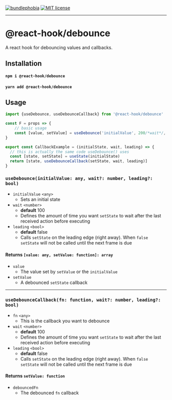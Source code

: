 [![bundlephobia](https://img.shields.io/bundlephobia/minzip/@react-hook/debounce?style=plastic)](https://bundlephobia.com/result?p=@react-hook/debounce)
[![MIT license](https://img.shields.io/badge/License-MIT-blue.svg)](https://lbesson.mit-license.org/)

---

# @react-hook/debounce
A react hook for debouncing values and callbacks.


## Installation
#### `npm i @react-hook/debounce`
#### `yarn add @react-hook/debounce`

## Usage
```js
import {useDebounce, useDebounceCallback} from '@react-hook/debounce'

const F = props => {
    // basic usage
    const [value, setValue] = useDebounce('initialValue', 200/*wait*/, true/*leading*/)
}

export const CallbackExample = (initialState, wait, leading) => {
  // this is actually the same code useDebounce() uses
  const [state, setState] = useState(initialState)
  return [state, useDebounceCallback(setState, wait, leading)]
}
```


### `useDebounce(initialValue: any, wait?: number, leading?: bool)`
- `initialValue` `<any>`
  - Sets an initial state
- `wait` `<number>`
  - **default** 100
  - Defines the amount of time you want `setState` to wait after the
    last received action before executing
- `leading` `<bool>`
  - **default** false
  - Calls `setState` on the leading edge (right away). When `false`
    `setState` will not be called until the next frame is due

#### Returns `[value: any, setValue: function]: array`
- `value`
  - The value set by `setValue` or the `initialValue`
- `setValue`
  - A debounced `setState` callback
  
----

### `useDebounceCallback(fn: function, wait?: number, leading?: bool)`
- `fn` `<any>`
  - This is the callback you want to debounce
- `wait` `<number>`
  - **default** 100
  - Defines the amount of time you want `setState` to wait after the
    last received action before executing
- `leading` `<bool>`
  - **default** false
  - Calls `setState` on the leading edge (right away). When `false`
    `setState` will not be called until the next frame is due

#### Returns `setValue: function`
- `debouncedFn`
  - The debounced `fn` callback